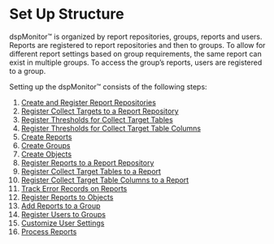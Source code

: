 # Set Up Structure

dspMonitor™ is organized by report repositories, groups, reports and
users. Reports are registered to report repositories and then to groups.
To allow for different report settings based on group requirements, the
same report can exist in multiple groups. To access the group’s reports,
users are registered to a group.

Setting up the dspMonitor™ consists of the following steps:

1.  [Create and Register Report
    Repositories](Register_Report_Repositories.htm)
2.  [Register Collect Targets to a Report
    Repository](Register_Collect_Targets_to_a_Report_Repository.htm)
3.  [Register Thresholds for Collect Target
    Tables](Register_Thresholds_for_Collect_Target_Tables.htm)
4.  [Register Thresholds for Collect Target Table
    Columns](Register_Thresholds_for_Collect_Target_Table_Columns.htm)
5.  [Create Reports](Create_Reports.htm)
6.  [Create Groups](Create_Groups_dspMonitor.htm)
7.  [Create Objects](Create_Objects_and_Publish_Reports_to_Groups.htm)
8.  [Register Reports to a Report
    Repository](Register_Reports_to_a_Report_Repo.htm)
9.  [Register Collect Target Tables to a
    Report](Register_Collect_Target_Tables_to_a_Report.htm)
10. [Register Collect Target Table Columns to a
    Report](Register_Collect_Target_Table_Columns_to_a_Report.htm)
11. [Track Error Records on Reports](Track_Error_Records_on_Reports.htm)
12. [Register Reports to
    Objects](Register_Object_Reports.htm#Register_Reports_to_Objects)
13. [Add Reports to a Group](Add_Reports_to_a_Group.htm)
14. [Register Users to Groups](Register_Users_to_Groups.htm)
15. [Customize User
    Settings](Configure_User_Settings_Reports_and_Filters.htm#Customize_User_Settings)
16. [Process Reports](Process_Reports.htm)
